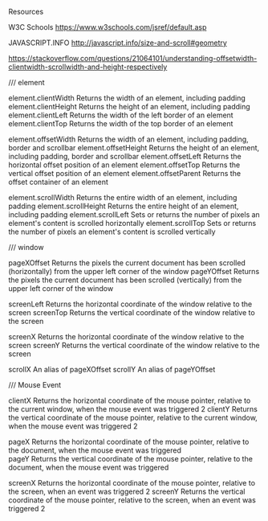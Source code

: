 Resources

W3C Schools
https://www.w3schools.com/jsref/default.asp

JAVASCRIPT.INFO
http://javascript.info/size-and-scroll#geometry

https://stackoverflow.com/questions/21064101/understanding-offsetwidth-clientwidth-scrollwidth-and-height-respectively

/// element

element.clientWidth 	Returns the width of an element, including padding
element.clientHeight 	Returns the height of an element, including padding
element.clientLeft 	Returns the width of the left border of an element
element.clientTop 	Returns the width of the top border of an element

element.offsetWidth 	Returns the width of an element, including padding, border and scrollbar
element.offsetHeight 	Returns the height of an element, including padding, border and scrollbar
element.offsetLeft 	Returns the horizontal offset position of an element
element.offsetTop 	Returns the vertical offset position of an element
element.offsetParent 	Returns the offset container of an element

element.scrollWidth 	Returns the entire width of an element, including padding
element.scrollHeight 	Returns the entire height of an element, including padding
element.scrollLeft 	Sets or returns the number of pixels an element's content is scrolled horizontally
element.scrollTop 	Sets or returns the number of pixels an element's content is scrolled vertically

/// window

pageXOffset 	Returns the pixels the current document has been scrolled (horizontally) from the upper left corner of the window
pageYOffset 	Returns the pixels the current document has been scrolled (vertically) from the upper left corner of the window

screenLeft 	Returns the horizontal coordinate of the window relative to the screen
screenTop 	Returns the vertical coordinate of the window relative to the screen

screenX 	Returns the horizontal coordinate of the window relative to the screen
screenY 	Returns the vertical coordinate of the window relative to the screen

scrollX 	An alias of pageXOffset
scrollY 	An alias of pageYOffset

/// Mouse Event

clientX 	Returns the horizontal coordinate of the mouse pointer, relative to the current window, when the mouse event was triggered 	2
clientY 	Returns the vertical coordinate of the mouse pointer, relative to the current window, when the mouse event was triggered 	2

pageX 	Returns the horizontal coordinate of the mouse pointer, relative to the document, when the mouse event was triggered 	 
pageY 	Returns the vertical coordinate of the mouse pointer, relative to the document, when the mouse event was triggered

screenX 	Returns the horizontal coordinate of the mouse pointer, relative to the screen, when an event was triggered 	2
screenY 	Returns the vertical coordinate of the mouse pointer, relative to the screen, when an event was triggered 	2